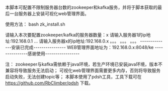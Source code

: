 本脚本可配置不限制服务器台数的zookeeper和kafka服务，并将于脚本获取的最后一台服务器上安装可视化web管理界面。

使用方法：
bash zk_install.sh

请输入本次要配置zookeeper/kafka的服务器数量：x
请输入服务器1的ip地址:192.168.0.1
...
请输入服务器x的ip地址:192.168.0.x
。。。
。。。
。。。
--------------安装已完成----------------
WEB管理界面地址为：192.168.0.x:8048/ke
---------------感谢使用-----------------


注：
zookeeper与kafka需依赖于java环境，若生产环境已安装java环境，版本不兼容将导致服务无法启动；
可视化web管理界面需要更多内存，否则将导致服务启动失败，无法创建topic等；
本脚本使用了pdsh工具，工具下载可在 https://github.com/RbClimber/pdsh 下载。
